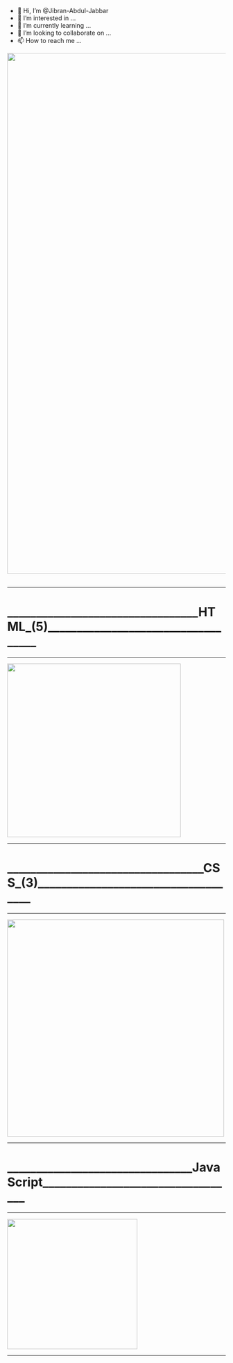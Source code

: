 - 👋 Hi, I’m @Jibran-Abdul-Jabbar
- 👀 I’m interested in ...
- 🌱 I’m currently learning ...
- 💞️ I’m looking to collaborate on ...
- 📫 How to reach me ...

<img src="https://encrypted-tbn0.gstatic.com/images?q=tbn:ANd9GcS2Dyi9oMobpvWCp7572QjypIiwMcA_LMbnGA&usqp=CAU" width="1200px" />
<br>
<br>
<div style="text-align: 'center';color:"red">
                                            <hr />
  <h1>_________________________________HTML_(5)___________________________________</h1>
                                            <hr />
<img style="text-align: center;" src="https://imgs.developpaper.com/imgs/596704542-5d006e7389c90_articlex.gif" width="400px"/>
  <hr />
  <h1>__________________________________CSS_(3)____________________________________</h1>
                                                                                                                            <hr />
<img src="https://raw.github.com/luispadron/UICircularProgressRing/v1.1.7//GitHubAssets/demo.gif" style="text-align: center;" width="500px"/>
  <hr />
  <h1>________________________________JavaScript__________________________________</h1>
                                                                                                                                           <hr />
<img style="text-align: center;" src="https://i.stack.imgur.com/kugNH.gif" width="300px"/>
<hr />
</div>
<!---
jibranabduljabbar/jibranabduljabbar is a ✨ special ✨ repository because its `README.md` (this file) appears on your GitHub profile.
You can click the Preview link to take a look at your changes.
--->
